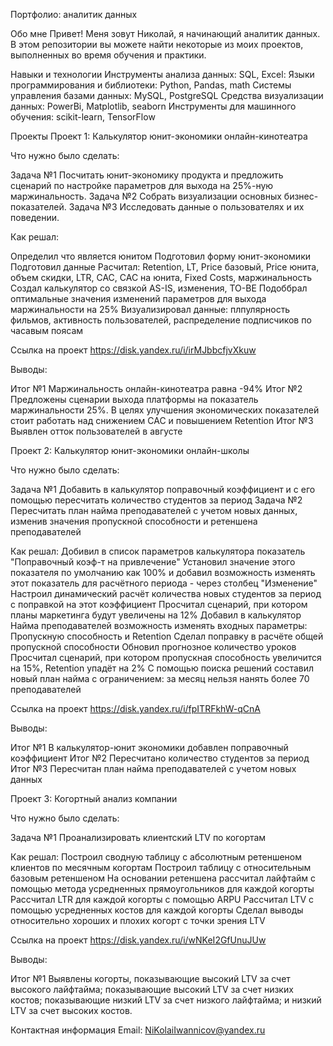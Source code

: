 Портфолио: аналитик данных

Обо мне
Привет! Меня зовут Николай, я начинающий аналитик данных. В этом репозитории вы можете найти некоторые из моих проектов, выполненных во время обучения и практики.

Навыки и технологии
Инструменты анализа данных: SQL, Excel:
Языки программирования и библиотеки: Python, Pandas, math
Системы управления базами данных: MySQL, PostgreSQL
Средства визуализации данных: PowerBi, Matplotlib, seaborn
Инструменты для машинного обучения: scikit-learn, TensorFlow

Проекты
Проект 1: Калькулятор юнит-экономики онлайн-кинотеатра

Что нужно было сделать:

Задача №1 Посчитать юнит-экономику продукта и предложить сценарий по настройке параметров для выхода на 25%-ную маржинальность.
Задача №2 Собрать визуализации основных бизнес-показателей.
Задача №3 Исследовать данные о пользователях и их поведении.

Как решал:

Определил что является юнитом
Подготовил форму юнит-экономики
Подготовил данные 
Расчитал: Retention, LT, Price базовый, Price юнита, объем скидки, LTR, CAC, CAC на юнита, Fixed Costs, маржинальность 
Создал калькулятор со связкой AS-IS, изменения, TO-BE
Подоббрал оптимальные значения изменений параметров для выхода маржинальности на 25%
Визуализировал данные: плпулярность фильмов, активность пользователей, распределение подписчиков по часавым поясам

Ссылка на проект https://disk.yandex.ru/i/irMJbbcfjvXkuw

Выводы:

Итог №1 Маржинальность онлайн-кинотеатра равна -94%
Итог №2 Предложены сценарии выхода платформы на показатель маржинальности 25%. В целях улучшения экономических показателей стоит работать над снижением САС и повышением Retention
Итог №3 Выявлен отток пользователей в августе 

Проект 2: Калькулятор юнит-экономики онлайн-школы

Что нужно было сделать:

Задача №1 Добавить в калькулятор поправочный коэффициент и с его помощью пересчитать количество студентов за период
Задача №2 Пересчитать план найма преподавателей с учетом новых данных, изменив значения пропускной способности и ретеншена преподавателей

Как решал:
Добивил в список параметров калькулятора показатель "Поправочный коэф-т на привлечение"
Установил значение этого показателя по умолчанию как 100% и добавил возможность изменять этот показатель для расчётного периода  - через столбец "Изменение"
Настроил динамический расчёт количества новых студентов за период  с поправкой на этот коэффициент
Просчитал сценарий, при котором планы маркетинга будут увеличены на 12%
Добавил в калькулятор Найма преподавателей возможность изменять входных параметры: Пропускную способность  и Retention
Сделал поправку в расчёте общей пропускной способности 
Обновил прогнозное количество уроков
Просчитал сценарий, при котором пропускная способность  увеличится на 15%, Retention  упадёт на 2%
С помощью поиска решений составил новый план найма с ограничением: за месяц нельзя нанять более 70 преподавателей


Ссылка на проект https://disk.yandex.ru/i/fpITRFkhW-qCnA

Выводы:

Итог №1 В калькулятор-юнит экономики добавлен поправочный коэффициент 
Итог №2 Пересчитано количество студентов за период
Итог №3 Пересчитан план найма преподавателей с учетом новых данных


Проект 3: Когортный анализ компании

Что нужно было сделать:

Задача №1 Проанализировать клиентский LTV по когортам

Как решал:
Построил сводную таблицу с абсолютным ретеншеном клиентов по месячным когортам
Построил таблицу с относительным базовым ретеншеном
На основании ретеншена рассчитал лайфтайм с помощью метода усредненных прямоугольников для каждой когорты
Рассчитал LTR для каждой когорты с помощью ARPU
Рассчитал LTV с помощью усредненных костов для каждой когорты
Сделал выводы относительно хороших и плохих когорт с точки зрения LTV

Ссылка на проект https://disk.yandex.ru/i/wNKeI2GfUnuJUw

Выводы:

Итог №1 Выявлены когорты, показывающие высокий LTV за счет высокого лайфтайма;
показывающие высокий LTV за счет низких костов;
показывающие низкий LTV за счет низкого лайфтайма;
и низкий LTV за счет высоких костов.


Контактная информация
Email: NiKolaiIwannicov@yandex.ru

